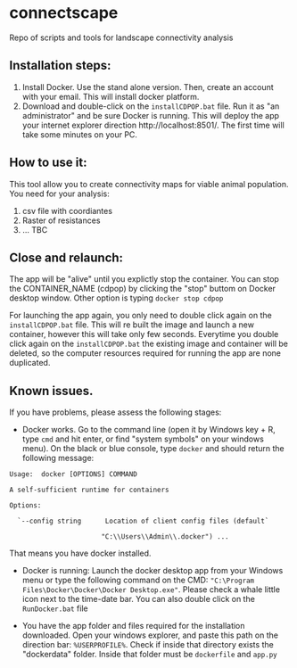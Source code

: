 # connectscape
Repo of scripts and tools for landscape connectivity analysis

## Installation steps:
1. Install Docker. Use the stand alone version. Then, create an account with your email. This will install docker platform.
2. Download and double-click on the `installCDPOP.bat` file. Run it as "an administrator" and be sure Docker is running. 
  This will deploy the app your internet explorer direction http://localhost:8501/.  The first time will take some minutes on your PC.
  

## How to use it:
This tool allow you to create connectivity maps for viable animal population.
You need for your analysis:
1. csv file with coordiantes
2. Raster of resistances
3.  ... TBC

## Close and relaunch:
The app will be "alive" until you explictly stop the container. You can stop the CONTAINER_NAME (cdpop) by clicking the "stop" buttom on Docker desktop window.
Other option is typing `docker stop cdpop`

For launching the app again, you only need to double click again on the `installCDPOP.bat` file. This will re built the image and launch a new container, however this will take only few seconds. Everytime you double click again on the `installCDPOP.bat` the existing image and container will be deleted, so the computer resources required for running the app are none duplicated.


## Known issues.
If you have problems, please assess the following stages:
- Docker works. Go to the command line (open it by Windows key + R, type `cmd` and hit enter, or find "system symbols" on your windows menu). On the black or blue console, type `docker` and should return the following message:

`Usage:  docker [OPTIONS] COMMAND`

`A self-sufficient runtime for containers`

`Options:`

      `--config string      Location of client config files (default`
      
   `                        "C:\\Users\\Admin\\.docker") ... `
                              
That means you have docker installed.

- Docker is running: Launch the docker desktop app from your Windows menu or type the following command on the CMD: `"C:\Program Files\Docker\Docker\Docker Desktop.exe"`. Please check a whale little icon next to the time-date bar. You can also double click on the `RunDocker.bat` file

- You have the app folder and files required for the installation downloaded. Open your windows explorer, and paste this path on the direction bar: `%USERPROFILE%`. Check if inside that directory exists the "dockerdata" folder. Inside that folder must be `dockerfile` and `app.py`

